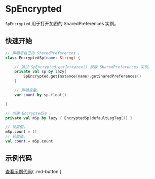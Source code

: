 # SpEncrypted

`SpEncrypted` 用于打开加密的 SharedPreferences 实例。

## 快速开始

```kotlin
// 声明您自己的 SharedPreferences 。
class EncryptedSp(name: String) {

    // 通过 SpEncrypted.getInstance() 获取 SharedPreferences 实例。
    private val sp by lazy{
        SpEncrypted.getInstance(name).getSharedPreferences()
    }

    // 声明变量。
    var count by sp.float()

}

// 创建 EncryptedSp 。
private val mSp by lazy { EncryptedSp(defaultLogTag()) }

// 设置值。
mSp.count = 1f
// 获取值。
val count = mSp.count
```

## 示例代码

[查看示例代码](https://github.com/SakurajimaMaii/Android-Vast-Extension/blob/develop/app/src/main/java/com/ave/vastgui/app/sharedpreferences/SpEncryptedExample.kt){ .md-button }
